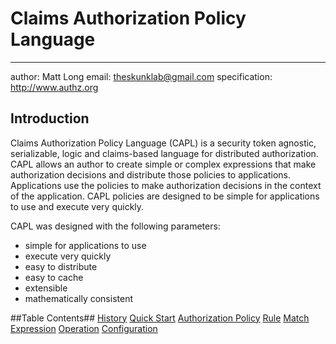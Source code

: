 Claims Authorization Policy Language
====================================

----------
author: Matt Long
email: theskunklab@gmail.com
specification: http://www.authz.org 

Introduction
--------
Claims Authorization Policy Language (CAPL) is a security token agnostic, serializable, logic and claims-based language for distributed authorization.  CAPL allows an author to create simple or complex expressions that make authorization decisions and distribute those policies to applications.  Applications use the policies to make authorization decisions in the context of the application.  CAPL policies are designed to be simple for applications to use and execute very quickly.

CAPL was designed with the following parameters:

 - simple for applications to use
 - execute very quickly 
 - easy to distribute 
 - easy to cache
 - extensible 
 - mathematically consistent

##Table Contents##
[History](./docs/history.md)
[Quick Start](./docs/quickstart.md)
[Authorization Policy](./docs/authorizationpolicy.md)
[Rule](./docs/rule.md)
[Match Expression](./docs/match.md)
[Operation](./docs/operation.md)
[Configuration](./docs/config.md)






